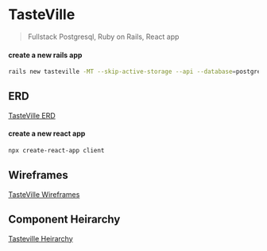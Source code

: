 # TasteVille

> Fullstack Postgresql, Ruby on Rails, React app

#### create a new rails app
```bash
rails new tasteville -MT --skip-active-storage --api --database=postgresql 
```

## ERD
[TasteVille ERD](https://drive.google.com/file/d/1kLyQTZqfcA4jjKWQexfEkG2UspyclK8Q/view)

#### create a new react app
```bash
npx create-react-app client
```

## Wireframes

[TasteVille Wireframes](https://whimsical.com/tasteville-TMLSJyVH5k8uM98fRASzLn)

## Component Heirarchy

[Tasteville Heirarchy](https://whimsical.com/tasteville-heirarchy-EXWBPohXhZBJU7tjgHn2rt)
